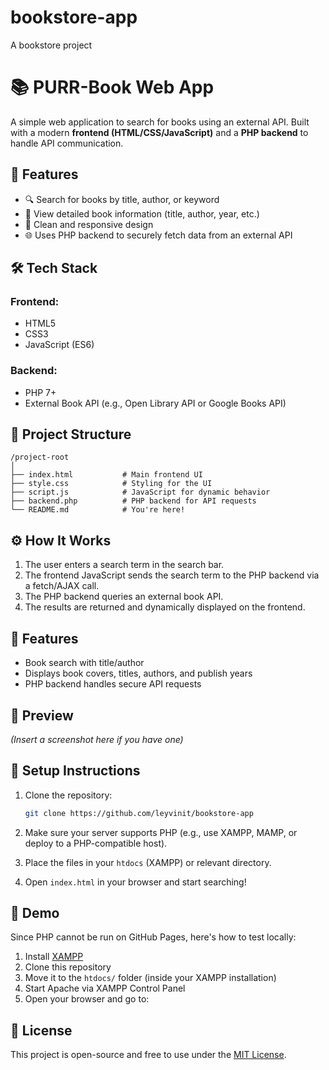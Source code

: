# bookstore-app
 A bookstore project

 

# 📚 PURR-Book Web App

A simple web application to search for books using an external API. Built with a modern **frontend (HTML/CSS/JavaScript)** and a **PHP backend** to handle API communication.

## 🚀 Features

- 🔍 Search for books by title, author, or keyword  
- 📖 View detailed book information (title, author, year, etc.)  
- 🎨 Clean and responsive design  
- 🌐 Uses PHP backend to securely fetch data from an external API  

## 🛠️ Tech Stack

### Frontend:
- HTML5
- CSS3
- JavaScript (ES6)

### Backend:
- PHP 7+
- External Book API (e.g., Open Library API or Google Books API)

## 📂 Project Structure

```
/project-root
│
├── index.html           # Main frontend UI
├── style.css            # Styling for the UI
├── script.js            # JavaScript for dynamic behavior
├── backend.php          # PHP backend for API requests
└── README.md            # You're here!
```

## ⚙️ How It Works

1. The user enters a search term in the search bar.
2. The frontend JavaScript sends the search term to the PHP backend via a fetch/AJAX call.
3. The PHP backend queries an external book API.
4. The results are returned and dynamically displayed on the frontend.

## 🚀 Features
- Book search with title/author
- Displays book covers, titles, authors, and publish years
- PHP backend handles secure API requests

## 📸 Preview

*(Insert a screenshot here if you have one)*

## 📌 Setup Instructions

1. Clone the repository:
   ```bash
   git clone https://github.com/leyvinit/bookstore-app
   ```

2. Make sure your server supports PHP (e.g., use XAMPP, MAMP, or deploy to a PHP-compatible host).

3. Place the files in your `htdocs` (XAMPP) or relevant directory.

4. Open `index.html` in your browser and start searching!


## 🧪 Demo
Since PHP cannot be run on GitHub Pages, here's how to test locally:

1. Install [XAMPP](https://www.apachefriends.org/index.html)
2. Clone this repository
3. Move it to the `htdocs/` folder (inside your XAMPP installation)
4. Start Apache via XAMPP Control Panel
5. Open your browser and go to:

## 📃 License

This project is open-source and free to use under the [MIT License](LICENSE).


